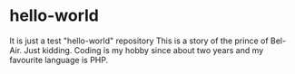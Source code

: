 # hello-world
It is just a test "hello-world" repository
This is a story of the prince of Bel-Air. Just kidding. Coding is my hobby since about two years and my favourite language is PHP.
